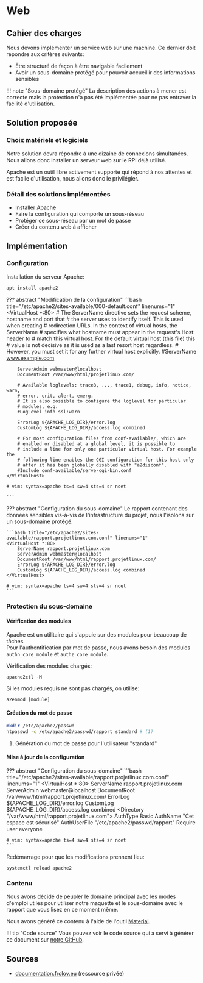 # Web
 
## Cahier des charges
 
Nous devons implémenter un service web sur une machine.
Ce dernier doit répondre aux critères suivants:
 
 - Être structuré de façon à être navigable facilement
 - Avoir un sous-domaine protégé pour pouvoir accueillir des informations sensibles
 
!!! note "Sous-domaine protégé"
    La description des actions à mener est correcte mais la protection n'a pas été implémentée pour ne pas entraver la facilité d'utilisation.
 
## Solution proposée
 
### Choix matériels et logiciels
 
Notre solution devra répondre à une dizaine de connexions simultanées.
Nous allons donc installer un serveur web sur le RPi déjà utilisé.
 
Apache est un outil libre activement supporté qui répond à nos attentes et est facile d'utilisation, nous allons donc le privilégier.
 
### Détail des solutions implémentées
 
 - Installer Apache
 - Faire la configuration qui comporte un sous-réseau
 - Protéger ce sous-réseau par un mot de passe
 - Créer du contenu web à afficher
 
## Implémentation
 
### Configuration
 
Installation du serveur Apache:
 
```bash
apt install apache2
```
 
??? abstract "Modification de la configuration"
    ```bash title="/etc/apache2/sites-available/000-default.conf" linenums="1"
    <VirtualHost *:80>
        # The ServerName directive sets the request scheme, hostname and port that
        # the server uses to identify itself. This is used when creating
        # redirection URLs. In the context of virtual hosts, the ServerName
        # specifies what hostname must appear in the request's Host: header to
        # match this virtual host. For the default virtual host (this file) this
        # value is not decisive as it is used as a last resort host regardless.
        # However, you must set it for any further virtual host explicitly.
        #ServerName www.example.com
 
        ServerAdmin webmaster@localhost
        DocumentRoot /var/www/html/projetlinux.com/
 
        # Available loglevels: trace8, ..., trace1, debug, info, notice, warn,
        # error, crit, alert, emerg.
        # It is also possible to configure the loglevel for particular
        # modules, e.g.
        #LogLevel info ssl:warn
 
        ErrorLog ${APACHE_LOG_DIR}/error.log
        CustomLog ${APACHE_LOG_DIR}/access.log combined
 
        # For most configuration files from conf-available/, which are
        # enabled or disabled at a global level, it is possible to
        # include a line for only one particular virtual host. For example the
        # following line enables the CGI configuration for this host only
        # after it has been globally disabled with "a2disconf".
        #Include conf-available/serve-cgi-bin.conf
    </VirtualHost>
 
    # vim: syntax=apache ts=4 sw=4 sts=4 sr noet
 
    ```
 
??? abstract "Configuration du sous-domaine"
    Le rapport contenant des données sensibles vis-à-vis de l'infrastructure du projet, nous l'isolons sur un sous-domaine protégé.
 
    ```bash title="/etc/apache2/sites-available/rapport.projetlinux.com.conf" linenums="1"
    <VirtualHost *:80>
        ServerName rapport.projetlinux.com
        ServerAdmin webmaster@localhost
        DocumentRoot /var/www/html/rapport.projetlinux.com/
        ErrorLog ${APACHE_LOG_DIR}/error.log
        CustomLog ${APACHE_LOG_DIR}/access.log combined
    </VirtualHost>
 
    # vim: syntax=apache ts=4 sw=4 sts=4 sr noet
    ```
 
### Protection du sous-domaine
 
#### Vérification des modules
 
Apache est un utilitaire qui s'appuie sur des modules pour beaucoup de tâches.<br>
Pour l'authentification par mot de passe, nous avons besoin des modules `authn_core_module` et `authz_core_module`.
 
Vérification des modules chargés:
 
```
apache2ctl -M
```
 
Si les modules requis ne sont pas chargés, on utilise:
 
```
a2enmod [module]
```
 
#### Création du mot de passe
 
```bash
mkdir /etc/apache2/passwd
htpasswd -c /etc/apache2/passwd/rapport standard # (1)
```
 
1. Génération du mot de passe pour l'utilisateur "standard"
 
#### Mise à jour de la configuration
 
??? abstract "Configuration du sous-domaine"
    ```bash title="/etc/apache2/sites-available/rapport.projetlinux.com.conf" linenums="1"
    <VirtualHost *:80>
        ServerName rapport.projetlinux.com
        ServerAdmin webmaster@localhost
        DocumentRoot /var/www/html/rapport.projetlinux.com/
        ErrorLog ${APACHE_LOG_DIR}/error.log
        CustomLog ${APACHE_LOG_DIR}/access.log combined
        <Directory "/var/www/html/rapport.projetlinux.com">
                AuthType Basic
                AuthName "Cet espace est sécurisé"
                AuthUserFile "/etc/apache2/passwd/rapport"
                Require user everyone
        </Directory>
    </VirtualHost>
 
    # vim: syntax=apache ts=4 sw=4 sts=4 sr noet
    ```
 
Redémarrage pour que les modifications prennent lieu:
 
```
systemctl reload apache2
```
 
### Contenu
 
Nous avons décidé de peupler le domaine principal avec les modes d'emploi utiles pour utiliser notre maquette et le sous-domaine avec le rapport que vous lisez en ce moment même.
 
Nous avons généré ce contenu à l'aide de l'outil [Material](https://squidfunk.github.io/mkdocs-material/).
 
!!! tip "Code source"
    Vous pouvez voir le code source qui a servi à générer ce document sur [notre GitHub](https://github.com/IRS-projets/linux-securite).
 
## Sources
 
 - [documentation.frolov.eu](http://everyone:YqLwST7MF8wohk0MmhUr@documentation.frolov.eu/linux/apache/) (ressource privée)
